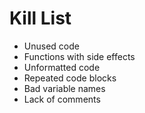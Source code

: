 Kill List
=========
* Unused code
* Functions with side effects
* Unformatted code 
* Repeated code blocks 
* Bad variable names
* Lack of comments 
